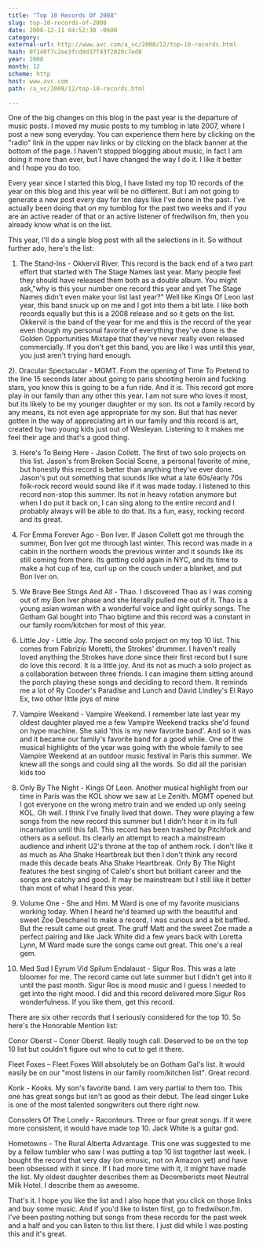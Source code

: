 ```yaml
---
title: "Top 10 Records Of 2008"
slug: top-10-records-of-2008
date: 2008-12-11 04:52:30 -0600
category: 
external-url: http://www.avc.com/a_vc/2008/12/top-10-records.html
hash: 0f148f7c2ee3fcd9d37f43f2029c7ed8
year: 2008
month: 12
scheme: http
host: www.avc.com
path: /a_vc/2008/12/top-10-records.html

---
```


One of the big changes on this blog in the past year is the departure of music posts. I moved my music posts to my tumblog in late 2007, where I post a new song everyday. You can experience them here by clicking on the "radio" link in the upper nav links or by clicking on the black banner at the bottom of the page. I haven't stopped blogging about music, in fact I am doing it more than ever, but I have changed the way I do it. I like it better and I hope you do too.


Every year since I started this blog, I have listed my top 10 records of the year on this blog and this year will be no different. But I am not going to generate a new post every day for ten days like I've done in the past. I've actually been doing that on my tumblog for the past two weeks and if you are an active reader of that or an active listener of fredwilson.fm, then you already know what is on the list.


This year, I'll do a single blog post with all the selections in it. So without further ado, here's the list:


1) The Stand-Ins - Okkervil River. This record is the back end of a two part effort that started with The Stage Names last year. Many people feel they should have released them both as a double album. You might ask,"why is this your number one record this year and yet The Stage Names didn't even make your list last year?" Well like Kings Of Leon last year, this band snuck up on me and I got into them a bit late. I like both records equally but this is a 2008 release and so it gets on the list. Okkervil is the band of the year for me and this is the record of the year even though my personal favorite of everything they've done is the Golden Opportunities Mixtape that they've never really even released commercially. If you don't get this band, you are like I was until this year, you just aren't trying hard enough.


2). Oracular Spectacular - MGMT. From the opening of Time To Pretend to the line 15 seconds later about going to paris shooting heroin and fucking stars, you know this is going to be a fun ride. And it is. This record got more play in our family than any other this year. I am not sure who loves it most, but its likely to be my younger daughter or my son. Its not a family record by any means, its not even age appropriate for my son. But that has never gotten in the way of appreciating art in our family and this record is art, created by two young kids just out of Wesleyan. Listening to it makes me feel their age and that's a good thing.


3) Here's To Being Here - Jason Collett. The first of two solo projects on this list. Jason's from Broken Social Scene, a personal favorite of mine, but honestly this record is better than anything they've ever done. Jason's put out something that sounds like what a late 60s/early 70s folk-rock record would sound like if it was made today. I listened to this record non-stop this summer. Its not in heavy rotation anymore but when I do put it back on, I can sing along to the entire record and I probably always will be able to do that. Its a fun, easy, rocking record and its great.


4) For Emma Forever Ago - Bon Iver. If Jason Collett got me through the summer, Bon Iver got me through last winter. This record was made in a cabin in the northern woods the previous winter and it sounds like its still coming from there. Its getting cold again in NYC, and its time to make a hot cup of tea, curl up on the couch under a blanket, and put Bon Iver on.


5) We Brave Bee Stings And All - Thao. I discovered Thao as I was coming out of my Bon Iver phase and she literally pulled me out of it. Thao is a young asian woman with a wonderful voice and light quirky songs. The Gotham Gal bought into Thao bigtime and this record was a constant in our family room/kitchen for most of this year.


6) Little Joy - Little Joy. The second solo project on my top 10 list. This comes from Fabrizio Moretti, the Strokes' drummer. I haven't really loved anything the Strokes have done since their first record but I sure do love this record. It is a little joy. And its not as much a solo project as a collaboration between three friends. I can imagine them sitting around the porch playing these songs and deciding to record them. It reminds me a lot of Ry Cooder's Paradise and Lunch and David Lindley's El Rayo Ex, two other little joys of mine


7) Vampire Weekend - Vampire Weekend. I remember late last year my oldest daughter played me a few Vampire Weekend tracks she'd found on hype machine. She said 'this is my new favorite band'. And so it was and it became our family's favorite band for a good while. One of the musical highlights of the year was going with the whole family to see Vampire Weekend at an outdoor music festival in Paris this summer. We knew all the songs and could sing all the words. So did all the parisian kids too


8) Only By The Night - Kings Of Leon. Another musical highlight from our time in Paris was the KOL show we saw at Le Zenith. MGMT opened but I got everyone on the wrong metro train and we ended up only seeing KOL. Oh well. I think I've finally lived that down. They were playing a few songs from the new record this summer but I didn't hear it in its full incarnation until this fall. This record has been trashed by Pitchfork and others as a sellout. Its clearly an attempt to reach a mainstream audience and inherit U2's throne at the top of anthem rock. I don't like it as much as Aha Shake Heartbreak but then I don't think any record made this decade beats Aha Shake Heartbreak. Only By The Night features the best singing of Caleb's short but brilliant career and the songs are catchy and good. It may be mainstream but I still like it better than most of what I heard this year.


9) Volume One - She and Him. M Ward is one of my favorite musicians working today. When I heard he'd teamed up with the beautiful and sweet Zoe Deschanel to make a record, I was curious and a bit baffled. But the result came out great. The gruff Matt and the sweet Zoe made a perfect pairing and like Jack White did a few years back with Loretta Lynn, M Ward made sure the songs came out great. This one's a real gem.


10) Med Sud I Eyrum Vid Spilum Endalaust - Sigur Ros. This was a late bloomer for me. The record came out late summer but I didn't get into it until the past month. Sigur Ros is mood music and I guess I needed to get into the right mood. I did and this record delivered more Sigur Ros wonderfulness. If you like them, get this record.


There are six other records that I seriously considered for the top 10. So here's the Honorable Mention list:


Conor Oberst – Conor Oberst. Really tough call. Deserved to be on the top 10 list but couldn't figure out who to cut to get it there.


Fleet Foxes – Fleet Foxes Will absolutely be on Gotham Gal's list. It would easily be on our "most listens in our family room/kitchen list". Great record.


Konk - Kooks. My son's favorite band. I am very partial to them too. This one has great songs but isn't as good as their debut. The lead singer Luke is one of the most talented songwriters out there right now.


Consolers Of The Lonely - Raconteurs. Three or four great songs. If it were more consistent, it would have made top 10. Jack White is a guitar god.


Hometowns - The Rural Alberta Advantage. This one was suggested to me by a fellow tumbler who saw I was putting a top 10 list together last week. I bought the record that very day (on emusic, not on Amazon yet) and have been obsessed with it since. If I had more time with it, it might have made the list. My oldest daughter describes them as Decemberists meet Neutral Milk Hotel. I describe them as awesome.


That's it. I hope you like the list and I also hope that you click on those links and buy some music. And if you'd like to listen first, go to fredwilson.fm. I've been posting nothing but songs from these records for the past week and a half and you can listen to this list there. I just did while I was posting this and it's great.













        

